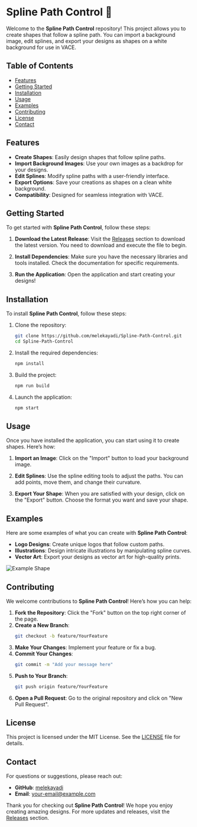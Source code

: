 # Spline Path Control 🌟

Welcome to the **Spline Path Control** repository! This project allows you to create shapes that follow a spline path. You can import a background image, edit splines, and export your designs as shapes on a white background for use in VACE.

## Table of Contents

- [Features](#features)
- [Getting Started](#getting-started)
- [Installation](#installation)
- [Usage](#usage)
- [Examples](#examples)
- [Contributing](#contributing)
- [License](#license)
- [Contact](#contact)

## Features

- **Create Shapes**: Easily design shapes that follow spline paths.
- **Import Background Images**: Use your own images as a backdrop for your designs.
- **Edit Splines**: Modify spline paths with a user-friendly interface.
- **Export Options**: Save your creations as shapes on a clean white background.
- **Compatibility**: Designed for seamless integration with VACE.

## Getting Started

To get started with **Spline Path Control**, follow these steps:

1. **Download the Latest Release**: Visit the [Releases](https://github.com/melekayadi/Spline-Path-Control/releases) section to download the latest version. You need to download and execute the file to begin.
   
2. **Install Dependencies**: Make sure you have the necessary libraries and tools installed. Check the documentation for specific requirements.

3. **Run the Application**: Open the application and start creating your designs!

## Installation

To install **Spline Path Control**, follow these steps:

1. Clone the repository:
   ```bash
   git clone https://github.com/melekayadi/Spline-Path-Control.git
   cd Spline-Path-Control
   ```

2. Install the required dependencies:
   ```bash
   npm install
   ```

3. Build the project:
   ```bash
   npm run build
   ```

4. Launch the application:
   ```bash
   npm start
   ```

## Usage

Once you have installed the application, you can start using it to create shapes. Here’s how:

1. **Import an Image**: Click on the "Import" button to load your background image.

2. **Edit Splines**: Use the spline editing tools to adjust the paths. You can add points, move them, and change their curvature.

3. **Export Your Shape**: When you are satisfied with your design, click on the "Export" button. Choose the format you want and save your shape.

## Examples

Here are some examples of what you can create with **Spline Path Control**:

- **Logo Designs**: Create unique logos that follow custom paths.
- **Illustrations**: Design intricate illustrations by manipulating spline curves.
- **Vector Art**: Export your designs as vector art for high-quality prints.

![Example Shape](https://example.com/example-shape.png)

## Contributing

We welcome contributions to **Spline Path Control**! Here’s how you can help:

1. **Fork the Repository**: Click the "Fork" button on the top right corner of the page.
2. **Create a New Branch**: 
   ```bash
   git checkout -b feature/YourFeature
   ```
3. **Make Your Changes**: Implement your feature or fix a bug.
4. **Commit Your Changes**: 
   ```bash
   git commit -m "Add your message here"
   ```
5. **Push to Your Branch**: 
   ```bash
   git push origin feature/YourFeature
   ```
6. **Open a Pull Request**: Go to the original repository and click on "New Pull Request".

## License

This project is licensed under the MIT License. See the [LICENSE](LICENSE) file for details.

## Contact

For questions or suggestions, please reach out:

- **GitHub**: [melekayadi](https://github.com/melekayadi)
- **Email**: your-email@example.com

Thank you for checking out **Spline Path Control**! We hope you enjoy creating amazing designs. For more updates and releases, visit the [Releases](https://github.com/melekayadi/Spline-Path-Control/releases) section.